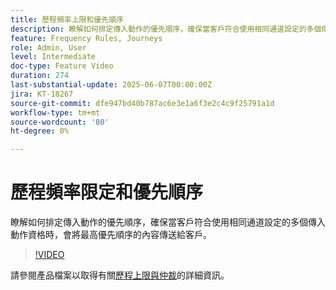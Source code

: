 ```yaml
---
title: 歷程頻率上限和優先順序
description: 瞭解如何排定傳入動作的優先順序，確保當客戶符合使用相同通道設定的多個傳入動作資格時，會將最高優先順序的內容傳送給客戶。
feature: Frequency Rules, Journeys
role: Admin, User
level: Intermediate
doc-type: Feature Video
duration: 274
last-substantial-update: 2025-06-07T00:00:00Z
jira: KT-18267
source-git-commit: dfe947bd40b787ac6e3e1a6f3e2c4c9f25791a1d
workflow-type: tm+mt
source-wordcount: '80'
ht-degree: 0%

---
```



# 歷程頻率限定和優先順序

瞭解如何排定傳入動作的優先順序，確保當客戶符合使用相同通道設定的多個傳入動作資格時，會將最高優先順序的內容傳送給客戶。

>[!VIDEO](https://video.tv.adobe.com/v/3435530/?learn=on&enablevpops)

請參閱產品檔案以取得有關[歷程上限與仲裁](https://experienceleague.adobe.com/en/docs/journey-optimizer/using/conflict-prioritization/capping-rules/journey-capping)的詳細資訊。
